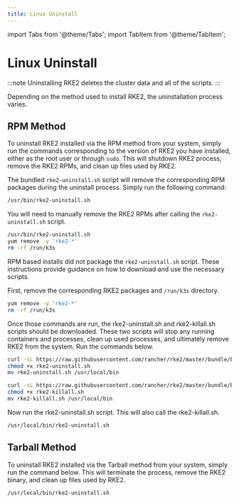 ```yaml
---
title: Linux Uninstall
---
```


import Tabs from '@theme/Tabs';
import TabItem from '@theme/TabItem';

# Linux Uninstall

:::note
Uninstalling RKE2 deletes the cluster data and all of the scripts.
:::

Depending on the method used to install RKE2, the uninstallation process varies.

## RPM Method

To uninstall RKE2 installed via the RPM method from your system, simply run the commands corresponding to the version of RKE2 you have installed, either as the root user or through `sudo`. This will shutdown RKE2 process, remove the RKE2 RPMs, and clean up files used by RKE2.

<Tabs>
<TabItem value="v1.18.13+rke2r1 and newer" default>

The bundled `rke2-uninstall.sh` script will remove the corresponding RPM packages during the uninstall process. Simply run the following command:

```bash
/usr/bin/rke2-uninstall.sh
```
</TabItem>

<TabItem value="v1.18.11+rke2r1 - v1.18.12+rke2r1" default>

You will need to manually remove the RKE2 RPMs after calling the `rke2-uninstall.sh` script.

```sh
/usr/bin/rke2-uninstall.sh
yum remove -y 'rke2-*'
rm -rf /run/k3s
```
</TabItem>

<TabItem value="v1.18.10+rke2r1 and Older" default>

RPM based installs did not package the `rke2-uninstall.sh` script. These instructions provide guidance on how to download and use the necessary scripts.

First, remove the corresponding RKE2 packages and `/run/k3s` directory.

```bash
yum remove -y 'rke2-*'
rm -rf /run/k3s
```

Once those commands are run, the rke2-uninstall.sh and rke2-killall.sh scripts should be downloaded. These two scripts will stop any running containers and processes, clean up used processes, and ultimately remove RKE2 from the system. Run the commands below.

```bash
curl -sL https://raw.githubusercontent.com/rancher/rke2/master/bundle/bin/rke2-uninstall.sh --output rke2-uninstall.sh
chmod +x rke2-uninstall.sh
mv rke2-uninstall.sh /usr/local/bin

curl -sL https://raw.githubusercontent.com/rancher/rke2/master/bundle/bin/rke2-killall.sh --output rke2-killall.sh
chmod +x rke2-killall.sh
mv rke2-killall.sh /usr/local/bin

```

Now run the rke2-uninstall.sh script. This will also call the rke2-killall.sh.

```bash
/usr/local/bin/rke2-uninstall.sh
```
</TabItem>

</Tabs>
  

## Tarball Method

To uninstall RKE2 installed via the Tarball method from your system, simply run the command below. This will terminate the process, remove the RKE2 binary, and clean up files used by RKE2.

```bash
/usr/local/bin/rke2-uninstall.sh
```
